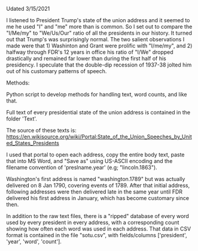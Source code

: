 Udated 3/15/2021

I listened to President Trump's state of the union address and it seemed to me he used "I" and "me" more than is common.  So I set out to compare the "I/Me/my" to "We/Us/Our" ratio of all the presidents in our history.  It turned out that Trump's was surprisingly normal.  The two salient observations I made were that 1) Washinton and Grant were prolific with "I/me/my", and 2) halfway through FDR's 12 years in office his ratio of "I/We" dropped drastically and remained far lower than during the first half of his presidency.  I speculate that the double-dip recession of 1937-38 jolted him out of his customary patterns of speech.

Methods:

Python script to develop methods for handling text, word counts, and like that.

Full text of every presidential state of the union address is contained in the folder 'Text'.

The source of these texts is: https://en.wikisource.org/wiki/Portal:State_of_the_Union_Speeches_by_United_States_Presidents

I used that portal to open each address, copy the entire body text, paste that into MS Word, and "Save as" using US-ASCII encoding and the filename convention of 'preslname.year' (e.g; "lincoln.1863").

Washington's first address is named "washington.1789" but was actually delivered on 8 Jan 1790, covering events of 1789.  After that initial address, following addresses were then delivered late in the same year until FDR delivered his first address in January, which has become customary since then.

In addition to the raw text files, there is a "ripped" database of every word used by every president in every address, with a corresponding count showing how often each word was used in each address.  That data in CSV format is contained in the file "sotu.csv", with fields/columns ['president', 'year', 'word', 'count'].
